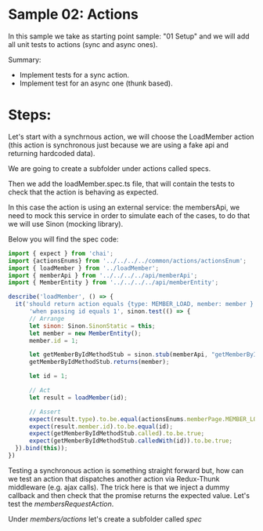 # Sample 02: Actions

In this sample we take as starting point sample: "01 Setup" and we will add all unit tests to actions (sync and async ones).

Summary:

- Implement tests for a sync action.
- Implement test for an async one (thunk based).


# Steps:

Let's start with a synchrnous action, we will choose the LoadMember action (this action is synchronous just because we are using a fake api and returning hardcoded data).

We are going to create a subfolder under actions called specs.

Then we add the loadMember.spec.ts file, that will contain
the tests to check that the action is behaving as expected.

In this case the action is using an external service: the membersApi, we need to mock this service in order to simulate each of the cases, to do that we will use Sinon (mocking library).

Below you will find the spec code:

````javascript
import { expect } from 'chai';
import {actionsEnums} from '../../../../common/actions/actionsEnum';
import { loadMember } from '../loadMember';
import { memberApi } from '../../../../api/memberApi';
import { MemberEntity } from '../../../../api/memberEntity';

describe('loadMember', () => {
  it('should return action equals {type: MEMBER_LOAD, member: member } and calls to memberAPI.getMemberById(id) method ' +
      'when passing id equals 1', sinon.test(() => {
      // Arrange
      let sinon: Sinon.SinonStatic = this;
      let member = new MemberEntity();
      member.id = 1;

      let getMemberByIdMethodStub = sinon.stub(memberApi, "getMemberById");
      getMemberByIdMethodStub.returns(member);

      let id = 1;

      // Act
      let result = loadMember(id);

      // Assert
      expect(result.type).to.be.equal(actionsEnums.memberPage.MEMBER_LOAD);
      expect(result.member.id).to.be.equal(id);
      expect(getMemberByIdMethodStub.called).to.be.true;
      expect(getMemberByIdMethodStub.calledWith(id)).to.be.true;
  }).bind(this));
})
````

Testing a synchronous action is something straight forward but, how can we test an action that dispatches another
action via Redux-Thunk middleware (e.g. ajax calls). The trick here is that we inject a dummy callback
and then check that the promise returns the expected value. Let's test the _membersRequestAction_.

Under _members/actions_ let's create a subfolder called _spec_

````javascript

````
